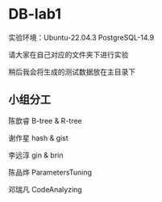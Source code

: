 # DB-lab1

实验环境：Ubuntu-22.04.3   PostgreSQL-14.9

请大家在自己对应的文件夹下进行实验

稍后我会将生成的测试数据放在主目录下

## 小组分工

陈歆睿	B-tree & R-tree

谢作星	hash & gist

李远淳	gin & brin

陈品烨	ParametersTuning

邓瑞凡	CodeAnalyzing
